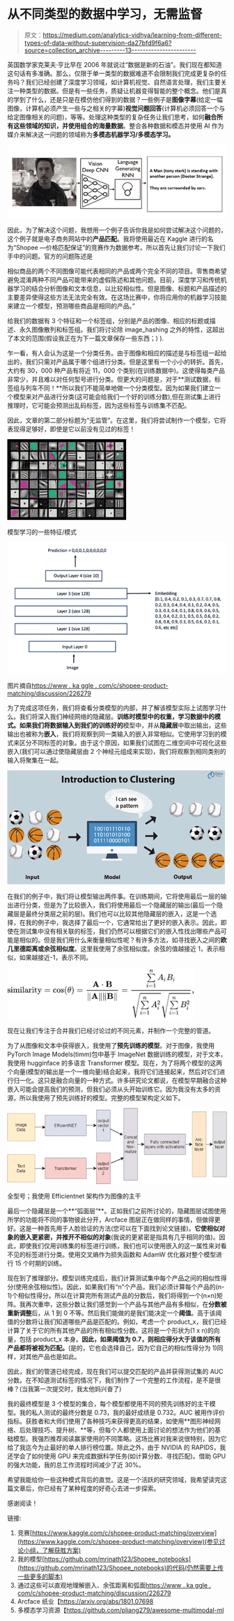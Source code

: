 # 从不同类型的数据中学习，无需监督

> 原文：<https://medium.com/analytics-vidhya/learning-from-different-types-of-data-without-supervision-da27bfd9f6a6?source=collection_archive---------13----------------------->

英国数学家克莱夫·亨比早在 2006 年就说过“数据是新的石油”。我们现在都知道这句话有多准确。那么，仅限于单一类型的数据难道不会限制我们完成更复杂的任务吗？我们已经创建了深度学习领域，如计算机视觉、自然语言处理，我们主要关注一种类型的数据。但是有一些任务，质疑让机器变得智能的整个概念。他们是真的学到了什么，还是只是在模仿他们得到的数据？一些例子是**图像字幕**(给定一幅图像，计算机必须产生一些与之相关的字幕)**视觉问题回答**(计算机必须回答一个与给定图像相关的问题)，等等。处理这种类型的复杂任务让我们思考，如何**融合所有这些领域的知识，并使用组合的海量数据**。整合各种数据和模态并使用 AI 作为媒介来解决这一问题的领域称为**多模态机器学习/多模态学习。**

![](img/868911b028cfa7839c4e6d8f7d4c83cb.png)

因此，为了解决这个问题，我想用一个例子告诉你我是如何尝试解决这个问题的，这个例子就是电子商务网站中的**产品匹配**。我将使用最近在 Kaggle 进行的名为“Shopee —价格匹配保证”的竞赛作为数据参考。所以首先让我们讨论一下我们手中的问题。官方的问题陈述是

相似商品的两个不同图像可能代表相同的产品或两个完全不同的项目。零售商希望避免混淆两种不同产品可能带来的虚假陈述和其他问题。目前，深度学习和传统机器学习的结合分析图像和文本信息，以比较相似性。但是图像、标题和产品描述的主要差异使得这些方法无法完全有效。在这场比赛中，你将应用你的机器学习技能来建立一个模型，预测哪些商品是相同的产品。”

给我们的数据有 3 个特征和一个标签组，分别是产品的图像、相应的标题或描述、永久图像散列和标签组。我们将讨论除 image_hashing 之外的特性，这超出了本文的范围(假设我正在为下一篇文章保存一些东西；) ).

乍一看，有人会认为这是一个分类任务。由于图像和相应的描述是与标签组一起给出的，我们只需对产品属于哪个组进行分类。但是这里有一个小小的转折。首先，大约有 30，000 种产品有将近 11，000 个类别(在训练数据中)。这使得每类产品非常少，并且难以对任何型号进行分类。但更大的问题是，对于**测试数据，标签组与列车不同！**所以我们不能简单地做一个分类模型。因为如果我们建立一个模型来对产品进行分类(这可能会给我们一个好的训练分数),但在测试集上进行推理时，它可能会预测出乱码标签，因为这些标签与训练集不匹配。

因此，文章的第二部分标题为“无监管”。在这里，我们将尝试制作一个模型，它将表现得足够好，即使是它以前没有见过的标签！

![](img/0d6437c8d7e154f7f58e5c1dcda0e981.png)

模型学习的一些特征/模式

![](img/d2ada790b38c892dcc3261c4ee118357.png)

图片摘自[https://www . ka ggle . com/c/shopee-product-matching/discussion/226279](https://www.kaggle.com/c/shopee-product-matching/discussion/226279)

为了完成这项任务，我们将查看分类模型的内部，并了解该模型实际上试图学习什么。我们将深入我们神经网络的隐藏层。**训练时模型中的权重，学习数据中的模式。**如果我们将数据输入到我们的**训练好的**模型中，并从**隐藏层**中取出输出，这些输出也被称为**嵌入**，我们将观察到同一类输入的嵌入非常相似。它使用学习到的模式来区分不同标签的对象。由于这个原因，如果我们试图在二维空间中可视化这些嵌入(我们可以通过使隐藏层由 2 个神经元组成来实现)，我们将观察到相同类别的输入将聚集在一起。

![](img/0e8c20ce68e928f8d42de4b07d9a944f.png)

在我们的例子中，我们将让模型输出两件事。在训练期间，它将使用最后一层的输出进行分类，但是为了比较嵌入，我们将使用最后一个隐藏层的输出(最后一个隐藏层是最终分类层之前的层)。我们也可以比较其他隐藏层的嵌入，这是一个选择，在我的例子中，我选择了最后一个，它通常给出了更好的嵌入表示。因此，即使在测试集中没有相关联的标签，我们仍然可以根据它们的嵌入性找出哪些产品可能是相似的。但是我们用什么来衡量相似性呢？有许多方法，如寻找嵌入之间的**欧几里德距离或余弦相似度**。这里我使用了余弦相似度。余弦的值越接近 1，表示相似，如果越接近-1，表示不同。

![](img/31de0c96686327edc6be8e6be1322e0f.png)

现在让我们专注于合并我们已经讨论过的不同元素，并制作一个完整的管道。

为了从图像和文本中获得嵌入，我使用了**预先训练的模型**。对于图像，我使用 PyTorch Image Models(timm)包中基于 ImageNet 数据训练的模型，对于文本，我使用 hugginface 的多语言 Transformer 模型。现在，为了将两个模型的这两个向量(模型的输出是一个一维向量)结合起来，我将它们连接起来，然后对它们进行归一化。这只是融合向量的一种方式。许多研究论文都说，在模型早期融合这种嵌入可能会提高我们的预测，但我们必须从头开始训练它。因为我没有太多的资源，所以我使用了预先训练好的模型。完整的模型架构定义如下。

![](img/a5dd692c87a7f51d0fcdd1bc90343e6a.png)

全型号；我使用 Efficientnet 架构作为图像的主干

最后一个隐藏层是一个**“弧面层”**。正如我们之前所讨论的，隐藏图层试图使用所学的功能将不同的事物彼此分开，Arcface 图层正在做同样的事情，但做得更好。这是一种首先用于人脸验证的方法(您可以在下面找到论文链接)。**它使相似对象的嵌入更紧密，并推开不相似的对象**(我说的更紧密是指具有几乎相同的值)。因此，即使我们仅用训练集的标签进行训练，我们也可以使用嵌入的这一属性来对看不见的标签进行分类。使用交叉熵作为损失函数和 AdamW 优化器对整个模型进行 15 个时期的训练。

现在到了推理部分。模型训练完成后，我们计算测试集中每个产品之间的相似性得分(使用余弦相似性)。因此，如果我们有“n”个产品，我们必须计算每个产品的(n-1)个相似性得分。所以在计算完所有测试产品的分数后，我们将得到一个(n×n)矩阵。我再次重申，这些分数让我们感觉到一个产品与其他产品有多相似，在**分数被重新调整**后，从 1 到 0 不等。然后我们能做的是我们能决定一个**阈值**。高于该阈值的分数将让我们知道哪些产品是匹配的。例如，考虑一个 product_x，我们已经计算了关于它的所有其他产品的所有相似性分数。这将是一个形状为(1 x n)的向量，包括 product_x 本身。**因此，如果阈值为 0.7，则相应得分大于该值的所有产品都将被视为匹配。**(是的，它也会选择自己，因为它自己的相似性得分为 1)同样，对其他产品也是如此。

因此，我们的管道已经完成，现在我们可以提交匹配的产品并获得测试集的 AUC 分数。在不知道测试标签的情况下，我们制作了一个完整的工作流程，是不是很棒？(当我第一次提交时，我太他妈兴奋了)

我的最终模型是 3 个模型的集合，每个模型都使用不同的预先训练好的主干模型。我的私人测试的最终分数是 0.73，我的最好成绩是 0.732。AUC 被用作评价指标。获胜者和大师们使用了各种技巧来获得更高的结果，如使用**图形神经网络、后处理技巧、提升树、**等，但每个人都使用上面讨论的想法作为他们的基础模型。我强烈推荐阅读赢家使用的不同策略。这场比赛对我来说很特别，因为它给了我迄今为止最好的单人排行榜位置。除此之外，由于 NVIDIA 的 RAPIDS，我还学会了如何使用 GPU 来完成数据科学任务(如计算分数、寻找匹配)。借助 GPU 的强大功能，我的总工作流程时间减少了近 30%。

希望我能给你一些这种模式背后的直觉。这是一个活跃的研究领域，我希望读完这篇文章后，你已经有了某种程度的好奇心去进一步探索。

感谢阅读！

链接:

1.  竞赛[https://www.kaggle.com/c/shopee-product-matching/overview](https://www.kaggle.com/c/shopee-product-matching/overview)(参见讨论小组，了解获胜方案)
2.  我的模型[https://github.com/mrinath123/Shopee_notebooks](https://github.com/mrinath123/Shopee_notebooks)的代码(仍然需要上传一些更多的脚本)
3.  通过这些可以直观地理解嵌入、余弦距离和弧面[https://www . ka ggle . com/c/shopee-product-matching/discussion/226279](https://www.kaggle.com/c/shopee-product-matching/discussion/226279)
4.  Arcface 纸业【https://arxiv.org/abs/1801.07698 
5.  多模态学习资源【https://github.com/pliang279/awesome-multimodal-ml 